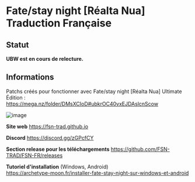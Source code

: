 # Fate/stay night \[Réalta Nua] Traduction Française

## Statut
**UBW est en cours de relecture.**  

## Informations
Patchs créés pour fonctionner avec Fate/stay night \[Réalta Nua] Ultimate Édition :  
https://mega.nz/folder/DMsXCIoD#ubkrOC40vxEJDAslcnScow

![image](https://user-images.githubusercontent.com/75610214/147580211-b1e8a691-17a9-42d5-9984-8129ab4f842e.png)

**Site web**
https://fsn-trad.github.io

**Discord**
https://discord.gg/zGPcfCY

**Section release pour les téléchargements**
https://github.com/FSN-TRAD/FSN-FR/releases

**Tutoriel d'installation** (Windows, Android)  
https://archetype-moon.fr/installer-fate-stay-night-sur-windows-et-android
